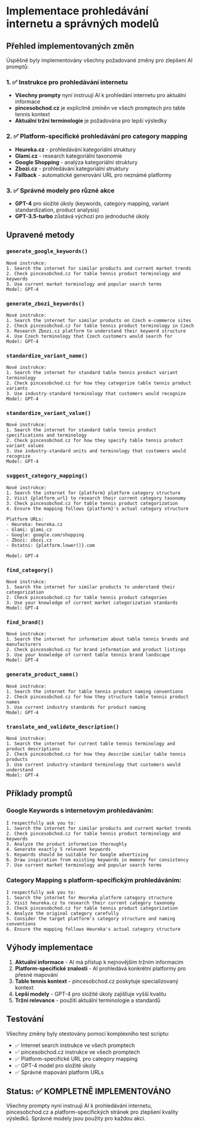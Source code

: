 # Implementace prohledávání internetu a správných modelů

## Přehled implementovaných změn

Úspěšně byly implementovány všechny požadované změny pro zlepšení AI promptů:

### 1. ✅ Instrukce pro prohledávání internetu
- **Všechny prompty** nyní instruují AI k prohledání internetu pro aktuální informace
- **pincesobchod.cz** je explicitně zmíněn ve všech promptech pro table tennis kontext
- **Aktuální tržní terminologie** je požadována pro lepší výsledky

### 2. ✅ Platform-specifické prohledávání pro category mapping
- **Heureka.cz** - prohledávání kategoriální struktury
- **Glami.cz** - research kategoriální taxonomie
- **Google Shopping** - analýza kategoriální struktury
- **Zbozi.cz** - prohledávání kategoriální struktury
- **Fallback** - automatické generování URL pro neznámé platformy

### 3. ✅ Správné modely pro různé akce
- **GPT-4** pro složité úkoly (keywords, category mapping, variant standardization, product analysis)
- **GPT-3.5-turbo** zůstává výchozí pro jednoduché úkoly

## Upravené metody

### `generate_google_keywords()`
```
Nové instrukce:
1. Search the internet for similar products and current market trends
2. Check pincesobchod.cz for table tennis product terminology and keywords
3. Use current market terminology and popular search terms
Model: GPT-4
```

### `generate_zbozi_keywords()`
```
Nové instrukce:
1. Search the internet for similar products on Czech e-commerce sites
2. Check pincesobchod.cz for table tennis product terminology in Czech
3. Research Zbozi.cz platform to understand their keyword structure
4. Use Czech terminology that Czech customers would search for
Model: GPT-4
```

### `standardize_variant_name()`
```
Nové instrukce:
1. Search the internet for standard table tennis product variant terminology
2. Check pincesobchod.cz for how they categorize table tennis product variants
3. Use industry-standard terminology that customers would recognize
Model: GPT-4
```

### `standardize_variant_value()`
```
Nové instrukce:
1. Search the internet for standard table tennis product specifications and terminology
2. Check pincesobchod.cz for how they specify table tennis product variant values
3. Use industry-standard units and terminology that customers would recognize
Model: GPT-4
```

### `suggest_category_mapping()`
```
Nové instrukce:
1. Search the internet for {platform} platform category structure
2. Visit {platform_url} to research their current category taxonomy
3. Check pincesobchod.cz for table tennis product categorization
4. Ensure the mapping follows {platform}'s actual category structure

Platform URLs:
- Heureka: heureka.cz
- Glami: glami.cz
- Google: google.com/shopping
- Zbozi: zbozi.cz
- Ostatní: {platform.lower()}.com

Model: GPT-4
```

### `find_category()`
```
Nové instrukce:
1. Search the internet for similar products to understand their categorization
2. Check pincesobchod.cz for table tennis product categories
3. Use your knowledge of current market categorization standards
Model: GPT-4
```

### `find_brand()`
```
Nové instrukce:
1. Search the internet for information about table tennis brands and manufacturers
2. Check pincesobchod.cz for brand information and product listings
3. Use your knowledge of current table tennis brand landscape
Model: GPT-4
```

### `generate_product_name()`
```
Nové instrukce:
1. Search the internet for table tennis product naming conventions
2. Check pincesobchod.cz for how they structure table tennis product names
3. Use current industry standards for product naming
Model: GPT-4
```

### `translate_and_validate_description()`
```
Nové instrukce:
1. Search the internet for current table tennis terminology and product descriptions
2. Check pincesobchod.cz for how they describe similar table tennis products
3. Use current industry-standard terminology that customers would understand
Model: GPT-4
```

## Příklady promptů

### Google Keywords s internetovým prohledáváním:
```
I respectfully ask you to:
1. Search the internet for similar products and current market trends
2. Check pincesobchod.cz for table tennis product terminology and keywords
3. Analyze the product information thoroughly
4. Generate exactly 5 relevant keywords
5. Keywords should be suitable for Google advertising
6. Draw inspiration from existing keywords in memory for consistency
7. Use current market terminology and popular search terms
```

### Category Mapping s platform-specifickým prohledáváním:
```
I respectfully ask you to:
1. Search the internet for Heureka platform category structure
2. Visit heureka.cz to research their current category taxonomy
3. Check pincesobchod.cz for table tennis product categorization
4. Analyze the original category carefully
5. Consider the target platform's category structure and naming conventions
6. Ensure the mapping follows Heureka's actual category structure
```

## Výhody implementace

1. **Aktuální informace** - AI má přístup k nejnovějším tržním informacím
2. **Platform-specifické znalosti** - AI prohledává konkrétní platformy pro přesné mapování
3. **Table tennis kontext** - pincesobchod.cz poskytuje specializovaný kontext
4. **Lepší modely** - GPT-4 pro složité úkoly zajišťuje vyšší kvalitu
5. **Tržní relevance** - použití aktuální terminologie a standardů

## Testování

Všechny změny byly otestovány pomocí komplexního test scriptu:
- ✅ Internet search instrukce ve všech promptech
- ✅ pincesobchod.cz instrukce ve všech promptech  
- ✅ Platform-specifické URL pro category mapping
- ✅ GPT-4 model pro složité úkoly
- ✅ Správné mapování platform URLs

## Status: ✅ KOMPLETNĚ IMPLEMENTOVÁNO

Všechny prompty nyní instruují AI k prohledávání internetu, pincesobchod.cz a platform-specifických stránek pro zlepšení kvality výsledků. Správné modely jsou použity pro každou akci.
